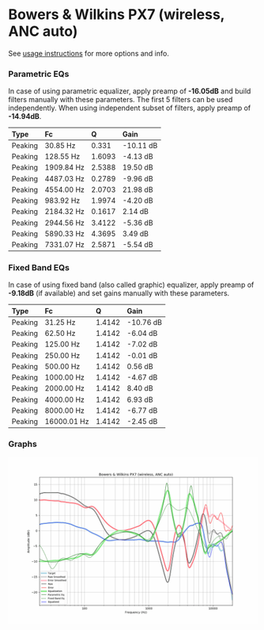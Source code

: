 # Bowers & Wilkins PX7 (wireless, ANC auto)
See [usage instructions](https://github.com/jaakkopasanen/AutoEq#usage) for more options and info.

### Parametric EQs
In case of using parametric equalizer, apply preamp of **-16.05dB** and build filters manually
with these parameters. The first 5 filters can be used independently.
When using independent subset of filters, apply preamp of **-14.94dB**.

| Type    | Fc         |      Q | Gain      |
|:--------|:-----------|:-------|:----------|
| Peaking | 30.85 Hz   | 0.331  | -10.11 dB |
| Peaking | 128.55 Hz  | 1.6093 | -4.13 dB  |
| Peaking | 1909.84 Hz | 2.5388 | 19.50 dB  |
| Peaking | 4487.03 Hz | 0.2789 | -9.96 dB  |
| Peaking | 4554.00 Hz | 2.0703 | 21.98 dB  |
| Peaking | 983.92 Hz  | 1.9974 | -4.20 dB  |
| Peaking | 2184.32 Hz | 0.1617 | 2.14 dB   |
| Peaking | 2944.56 Hz | 3.4122 | -5.36 dB  |
| Peaking | 5890.33 Hz | 4.3695 | 3.49 dB   |
| Peaking | 7331.07 Hz | 2.5871 | -5.54 dB  |

### Fixed Band EQs
In case of using fixed band (also called graphic) equalizer, apply preamp of **-9.18dB**
(if available) and set gains manually with these parameters.

| Type    | Fc          |      Q | Gain      |
|:--------|:------------|:-------|:----------|
| Peaking | 31.25 Hz    | 1.4142 | -10.76 dB |
| Peaking | 62.50 Hz    | 1.4142 | -6.04 dB  |
| Peaking | 125.00 Hz   | 1.4142 | -7.02 dB  |
| Peaking | 250.00 Hz   | 1.4142 | -0.01 dB  |
| Peaking | 500.00 Hz   | 1.4142 | 0.56 dB   |
| Peaking | 1000.00 Hz  | 1.4142 | -4.67 dB  |
| Peaking | 2000.00 Hz  | 1.4142 | 8.40 dB   |
| Peaking | 4000.00 Hz  | 1.4142 | 6.93 dB   |
| Peaking | 8000.00 Hz  | 1.4142 | -6.77 dB  |
| Peaking | 16000.01 Hz | 1.4142 | -2.45 dB  |

### Graphs
![](./Bowers%20&%20Wilkins%20PX7%20(wireless,%20ANC%20auto).png)